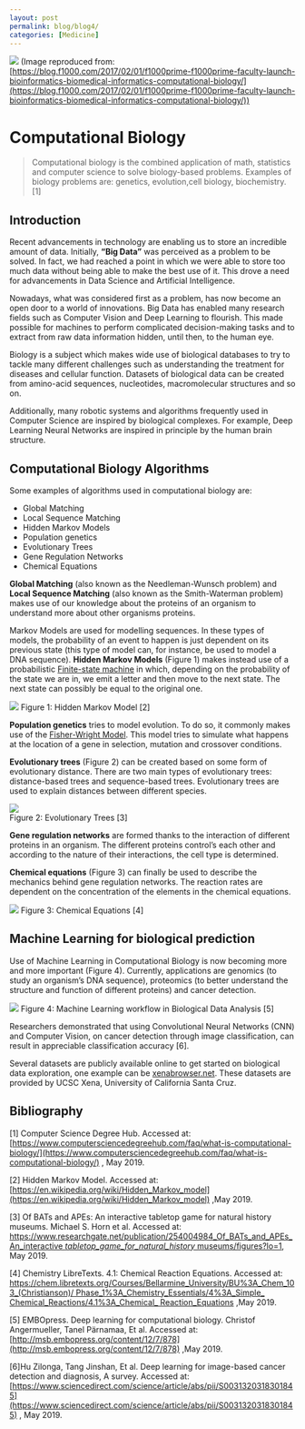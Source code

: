 ```yaml
---
layout: post
permalink: blog/blog4/
categories: [Medicine]
---
```


![](https://cdn-images-1.medium.com/max/2000/1*8XSOdpRkyV4BC7E3yKqXZA.jpeg)
<span class="figcaption_hack">(Image reproduced from:
[https://blog.f1000.com/2017/02/01/f1000prime-f1000prime-faculty-launch-bioinformatics-biomedical-informatics-computational-biology/](https://blog.f1000.com/2017/02/01/f1000prime-f1000prime-faculty-launch-bioinformatics-biomedical-informatics-computational-biology/))</span>

<!--end_excerpt-->

# Computational Biology

> Computational biology is the combined application of math, statistics and
> computer science to solve biology-based problems. Examples of biology problems
> are: genetics, evolution,cell biology, biochemistry. [1]

## Introduction

Recent advancements in technology are enabling us to store an incredible amount
of data. Initially, **“Big Data”** was perceived as a problem to be solved. In
fact, we had reached a point in which we were able to store too much data
without being able to make the best use of it. This drove a need for
advancements in Data Science and Artificial Intelligence.

Nowadays, what was considered first as a problem, has now become an open door to
a world of innovations. Big Data has enabled many research fields such as
Computer Vision and Deep Learning to flourish. This made possible for machines
to perform complicated decision-making tasks and to extract from raw data
information hidden, until then, to the human eye.

Biology is a subject which makes wide use of biological databases to try to
tackle many different challenges such as understanding the treatment for
diseases and cellular function. Datasets of biological data can be created from
amino-acid sequences, nucleotides, macromolecular structures and so on.

Additionally, many robotic systems and algorithms frequently used in Computer
Science are inspired by biological complexes. For example, Deep Learning Neural
Networks are inspired in principle by the human brain structure.

## Computational Biology Algorithms

Some examples of algorithms used in computational biology are:

* Global Matching
* Local Sequence Matching
* Hidden Markov Models
* Population genetics
* Evolutionary Trees
* Gene Regulation Networks
* Chemical Equations

**Global Matching** (also known as the Needleman-Wunsch problem) and **Local
Sequence Matching** (also known as the Smith-Waterman problem) makes use of our
knowledge about the proteins of an organism to understand more about other
organisms proteins.

Markov Models are used for modelling sequences. In these types of models, the
probability of an event to happen is just dependent on its previous state (this
type of model can, for instance, be used to model a DNA sequence). **Hidden
Markov Models** (Figure 1) makes instead use of a probabilistic [Finite-state
machine](https://medium.freecodecamp.org/state-machines-basics-of-computer-science-d42855debc66)
in which, depending on the probability of the state we are in, we emit a letter
and then move to the next state. The next state can possibly be equal to the
original one.

![](https://upload.wikimedia.org/wikipedia/commons/thumb/8/83/Hmm_temporal_bayesian_net.svg/2880px-Hmm_temporal_bayesian_net.svg.png)
<span class="figcaption_hack">Figure 1: Hidden Markov Model [2]</span>

**Population genetics** tries to model evolution. To do so, it commonly makes
use of the [Fisher-Wright
Model](https://stephens999.github.io/fiveMinuteStats/wright_fisher_model.html).
This model tries to simulate what happens at the location of a gene in
selection, mutation and crossover conditions.

**Evolutionary trees** (Figure 2) can be created based on some form of
evolutionary distance. There are two main types of evolutionary trees:
distance-based trees and sequence-based trees. Evolutionary trees are used to
explain distances between different species.

![](https://www.researchgate.net/profile/Michael_Horn5/publication/254004984/figure/fig1/AS:340880901853184@1458283748109/A-phylogenetic-tree-showing-evolutionary-relationships-between-five-groups-of-organisms_W640.jpg) <br>
<span class="figcaption_hack">Figure 2: Evolutionary Trees [3]</span>

**Gene regulation networks** are formed thanks to the interaction of different
proteins in an organism. The different proteins control’s each other and
according to the nature of their interactions, the cell type is determined.

**Chemical equations** (Figure 3) can finally be used to describe the mechanics
behind gene regulation networks. The reaction rates are dependent on the
concentration of the elements in the chemical equations.

![](https://chem.libretexts.org/@api/deki/files/56451/CNX_Chem_04_01_rxn2.jpg?revision=1&size=bestfit&width=634&height=289)
<span class="figcaption_hack">Figure 3: Chemical Equations [4]</span>

## Machine Learning for biological prediction

Use of Machine Learning in Computational Biology is now becoming more and more
important (Figure 4). Currently, applications are genomics (to study an
organism’s DNA sequence), proteomics (to better understand the structure and
function of different proteins) and cancer detection.

![](https://www.embopress.org/cms/asset/4562d390-ceb3-483a-83b6-8e265fac3483/msb156651-fig-0001-m.jpg)
<span class="figcaption_hack">Figure 4: Machine Learning workflow in Biological Data Analysis [5]</span>

Researchers demonstrated that using Convolutional Neural Networks (CNN) and
Computer Vision, on cancer detection through image classification, can result in
appreciable classification accuracy [6].

Several datasets are publicly available online to get started on biological data
exploration, one example can be
[xenabrowser.net](https://xenabrowser.net/datapages/). These datasets are
provided by UCSC Xena, University of California Santa Cruz.

## Bibliography

[1] Computer Science Degree Hub. Accessed at:
[https://www.computersciencedegreehub.com/faq/what-is-computational-biology/](https://www.computersciencedegreehub.com/faq/what-is-computational-biology/)
, May 2019.

[2] Hidden Markov Model. Accessed at:
[https://en.wikipedia.org/wiki/Hidden_Markov_model](https://en.wikipedia.org/wiki/Hidden_Markov_model)
,May 2019.

[3] Of BATs and APEs: An interactive tabletop game for natural history museums.
Michael S. Horn et al. Accessed at:
[https://www.researchgate.net/publication/254004984_Of_BATs_and_APEs_An_interactive
_tabletop_game_for_natural_history_
museums/figures?lo=1](https://www.researchgate.net/publication/254004984_Of_BATs_and_APEs_An_interactive_tabletop_game_for_natural_history_museums/figures?lo=1),
May 2019.

[4] Chemistry LibreTexts. 4.1: Chemical Reaction Equations. Accessed at:
[https://chem.libretexts.org/Courses/Bellarmine_University/BU%3A_Chem_103_(Christianson)/
Phase_1%3A_Chemistry_Essentials/4%3A_Simple_
Chemical_Reactions/4.1%3A_Chemical_
Reaction_Equations](https://chem.libretexts.org/Courses/Bellarmine_University/BU%3A_Chem_103_(Christianson)/Phase_1%3A_Chemistry_Essentials/4%3A_Simple_Chemical_Reactions/4.1%3A_Chemical_Reaction_Equations)
,May 2019.

[5] EMBOpress. Deep learning for computational biology. Christof Angermueller,
Tanel Pärnamaa, Et al. Accessed at:
[http://msb.embopress.org/content/12/7/878](http://msb.embopress.org/content/12/7/878)
,May 2019.

[6]Hu Zilonga, Tang Jinshan, Et al. Deep learning for image-based cancer
detection and diagnosis, A survey. Accessed at:
[https://www.sciencedirect.com/science/article/abs/pii/S0031320318301845](https://www.sciencedirect.com/science/article/abs/pii/S0031320318301845)
, May 2019.

